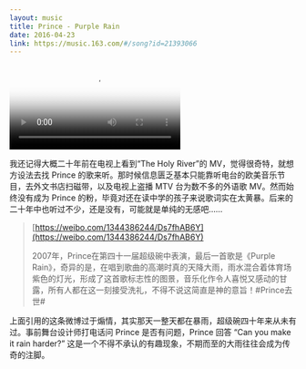 ```yaml
---
layout: music
title: Prince - Purple Rain
date: 2016-04-23
link: https://music.163.com/#/song?id=21393066
---
```


<video src="videos/prince-purple-rain.mp4" poster="images/prince-purple-rain.jpg" preload="metadata" controls></video>

我还记得大概二十年前在电视上看到<q>The Holy River</q>的 MV，觉得很奇特，就想方设法去找 Prince 的歌来听。那时候信息匮乏基本只能靠听电台的欧美音乐节目，去外文书店扫磁带，以及电视上盗播 MTV 台为数不多的外语歌 MV。然而始终没有成为 Prince 的粉，毕竟对还在读中学的孩子来说歌词实在太黄暴。后来的二十年中也听过不少，还是没有，可能就是单纯的无感吧……

> [https://weibo.com/1344386244/Ds7fhAB6Y](https://weibo.com/1344386244/Ds7fhAB6Y)
>
> 2007年，Prince在第四十一届超级碗中表演，最后一首歌是《Purple Rain》，奇异的是，在唱到歌曲的高潮时真的天降大雨，雨水混合着体育场紫色的灯光，形成了这首歌标志性的图景，音乐化作令人喜悦又感动的甘露，所有人都在这一刻接受洗礼，不得不说这简直是神的意旨！#Prince去世#


上面引用的这条微博过于煽情，其实那天一整天都在暴雨，超级碗四十年来从未有过。事前舞台设计师打电话问 Prince 是否有问题，Prince 回答 “Can you make it rain harder?” 这是一个不得不承认的有趣现象，不期而至的大雨往往会成为传奇的注脚。
